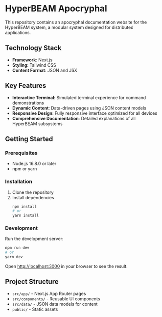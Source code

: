 # HyperBEAM Apocryphal

This repository contains an apocryphal documentation website for the HyperBEAM system, a modular system designed for distributed applications.

## Technology Stack

- **Framework**: Next.js
- **Styling**: Tailwind CSS
- **Content Format**: JSON and JSX

## Key Features

- **Interactive Terminal**: Simulated terminal experience for command demonstrations
- **Dynamic Content**: Data-driven pages using JSON content models
- **Responsive Design**: Fully responsive interface optimized for all devices
- **Comprehensive Documentation**: Detailed explanations of all HyperBEAM subsystems

## Getting Started

### Prerequisites

- Node.js 16.8.0 or later
- npm or yarn

### Installation

1. Clone the repository
2. Install dependencies
   ```bash
   npm install
   # or
   yarn install
   ```

### Development

Run the development server:

```bash
npm run dev
# or
yarn dev
```

Open [http://localhost:3000](http://localhost:3000) in your browser to see the result.

## Project Structure

- `src/app/` - Next.js App Router pages
- `src/components/` - Reusable UI components
- `src/data/` - JSON data models for content
- `public/` - Static assets
